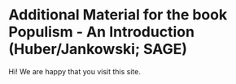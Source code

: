 # Additional Material for the book Populism - An Introduction (Huber/Jankowski; SAGE)

Hi! We are happy that you visit this site.
